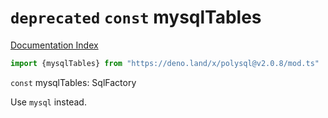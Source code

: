 # `deprecated` `const` mysqlTables

[Documentation Index](../README.md)

```ts
import {mysqlTables} from "https://deno.land/x/polysql@v2.0.8/mod.ts"
```

`const` mysqlTables: SqlFactory

Use `mysql` instead.

